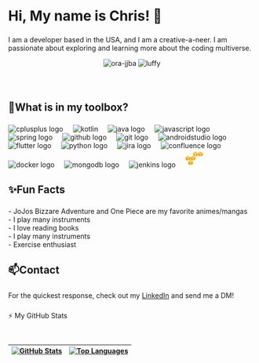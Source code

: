 <h1 align="left">Hi, My name is Chris! 👋</h1>

###

<p align="left">I am a developer based in the USA, and I am a creative-a-neer. I am passionate about exploring and learning more about the coding multiverse.</p>

<p align="center">
  <img src="https://github.com/christianjose97/christianjose97/assets/43887661/e4394a56-c6a1-4504-ba3e-0ee96e39253a" alt="ora-jjba" autoplay width="350px">
  <img src="https://github.com/christianjose97/christianjose97/assets/43887661/5ef77c9a-192e-495e-8723-035178c46888" alt="luffy" autoplay width="300px">
</p>

###

<br clear="both">

<h2 align="left">🔨What is in my toolbox?</h2>

###

<div align="left">
  <img src="https://cdn.jsdelivr.net/gh/devicons/devicon/icons/cplusplus/cplusplus-original.svg" height="40" alt="cplusplus logo"  />
  <img width="12" />
  <img src="https://www.vectorlogo.zone/logos/kotlinlang/kotlinlang-icon.svg" alt="kotlin" height="40"/>
  <img width="12" />
  <img src="https://cdn.jsdelivr.net/gh/devicons/devicon/icons/java/java-original.svg" height="40" alt="java logo"  />
  <img width="12" />
  <img src="https://cdn.jsdelivr.net/gh/devicons/devicon/icons/javascript/javascript-original.svg" height="40" alt="javascript logo"  />
  <img width="12" />
  <img src="https://cdn.jsdelivr.net/gh/devicons/devicon/icons/spring/spring-original.svg" height="40" alt="spring logo"  />
  <img width="12" />
  <img src="https://cdn.jsdelivr.net/gh/devicons/devicon/icons/github/github-original.svg" height="40" alt="github logo"  />
  <img width="12" />
  <img src="https://cdn.jsdelivr.net/gh/devicons/devicon/icons/git/git-original.svg" height="40" alt="git logo"  />
  <img width="12" />
  <img src="https://cdn.jsdelivr.net/gh/devicons/devicon/icons/androidstudio/androidstudio-original.svg" height="40" alt="androidstudio logo"  />
  <img width="12" />
  <img src="https://cdn.jsdelivr.net/gh/devicons/devicon/icons/flutter/flutter-original.svg" height="40" alt="flutter logo"  />
  <img width="12" />
  <img src="https://cdn.jsdelivr.net/gh/devicons/devicon/icons/python/python-original.svg" height="40" alt="python logo"  />
  <img width="12" />
  <img src="https://cdn.jsdelivr.net/gh/devicons/devicon/icons/jira/jira-original.svg" height="40" alt="jira logo"  />
  <img width="12" />
  <img src="https://cdn.jsdelivr.net/gh/devicons/devicon/icons/confluence/confluence-original.svg" height="40" alt="confluence logo"  />
   <img width="12" />
  <img src="https://cdn.jsdelivr.net/gh/devicons/devicon/icons/docker/docker-original.svg" height="40" alt="docker logo"  />
  <img width="12" />
  <img src="https://cdn.jsdelivr.net/gh/devicons/devicon/icons/mongodb/mongodb-original.svg" height="40" alt="mongodb logo"  />
  <img width="12" />
  <img src="https://cdn.jsdelivr.net/gh/devicons/devicon/icons/jenkins/jenkins-line.svg" height="40" alt="jenkins logo"  />
  <img width="12" />
  <img src="https://raw.githubusercontent.com/devicons/devicon/ac557d6ff33ff370a5db99f97aeab35ea5c67fbd/icons/amazonwebservices/amazonwebservices-original.svg" alt="AWS" width="36px">
</div>

###

<h2 align="left">✨Fun Facts</h2>

###

<p align="left">- JoJos Bizzare Adventure and One Piece are my favorite animes/mangas<br>- I play many instruments<br>- I love reading books<br>- I play many instruments<br>- Exercise enthusiast</p>

###

<h2 align="left">📫Contact</h2>

###

For the quickest response, check out  my [LinkedIn](https://www.linkedin.com/in/christian-d-jose-8a2718193/) and send me a DM!

###

 :zap: My GitHub Stats</summary>

  <br>

  | [![GitHub Stats](https://github-readme-stats.vercel.app/api?username=christianjose97&theme=chartreuse-dark&show_icons=true&count_private=true)](https://github.com/anuraghazra/github-readme-stats) | [![Top Languages](https://github-readme-stats.vercel.app/api/top-langs/?username=christianjose97&layout=compact&theme=chartreuse-dark&hide=html,css)](https://github.com/anuraghazra/github-readme-stats)
| -- | -- |

